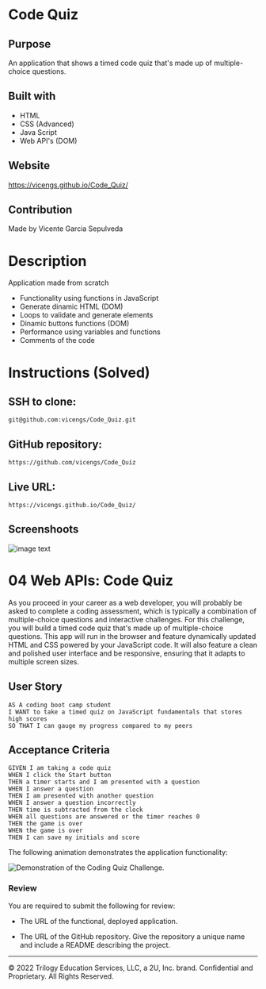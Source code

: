# Code Quiz

## Purpose
An application that shows a timed code quiz that's made up of multiple-choice questions.

## Built with
* HTML
* CSS (Advanced)
* Java Script
* Web API's (DOM)

## Website
https://vicengs.github.io/Code_Quiz/

## Contribution
Made by Vicente Garcia Sepulveda

# Description

Application made from scratch

* Functionality using functions in JavaScript
* Generate dinamic HTML (DOM)
* Loops to validate and generate elements
* Dinamic buttons functions (DOM)
* Performance using variables and functions
* Comments of the code

# Instructions (Solved)
## SSH to clone:
```
git@github.com:vicengs/Code_Quiz.git
```
## GitHub repository:
```
https://github.com/vicengs/Code_Quiz
```
## Live URL:
```
https://vicengs.github.io/Code_Quiz/
```
## Screenshoots

![image text](https://github.com/vicengs/Code_Quiz/blob/main/assets/images/Screenshot_Quiz_0.jpg)



# 04 Web APIs: Code Quiz

As you proceed in your career as a web developer, you will probably be asked to complete a coding assessment, which is typically a combination of multiple-choice questions and interactive challenges. For this challenge, you will build a timed code quiz that's made up of multiple-choice questions. This app will run in the browser and feature dynamically updated HTML and CSS powered by your JavaScript code. It will also feature a clean and polished user interface and be responsive, ensuring that it adapts to multiple screen sizes.

## User Story

```
AS A coding boot camp student
I WANT to take a timed quiz on JavaScript fundamentals that stores high scores
SO THAT I can gauge my progress compared to my peers
```

## Acceptance Criteria

```
GIVEN I am taking a code quiz
WHEN I click the Start button
THEN a timer starts and I am presented with a question
WHEN I answer a question
THEN I am presented with another question
WHEN I answer a question incorrectly
THEN time is subtracted from the clock
WHEN all questions are answered or the timer reaches 0
THEN the game is over
WHEN the game is over
THEN I can save my initials and score
```

The following animation demonstrates the application functionality:

![Demonstration of the Coding Quiz Challenge.](./Assets/04-web-apis-homework-demo.gif)

### Review

You are required to submit the following for review:

* The URL of the functional, deployed application.

* The URL of the GitHub repository. Give the repository a unique name and include a README describing the project.

---
© 2022 Trilogy Education Services, LLC, a 2U, Inc. brand. Confidential and Proprietary. All Rights Reserved.
